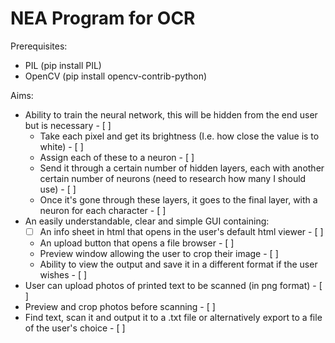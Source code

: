 # NEA Program for OCR
Prerequisites:
* PIL (pip install PIL)
* OpenCV (pip install opencv-contrib-python)

Aims:
* Ability to train the neural network, this will be hidden from the end user but is necessary - [ ]
    * Take each pixel and get its brightness (I.e. how close the value is to white) - [ ]
    * Assign each of these to a neuron - [ ]
    * Send it through a certain number of hidden layers, each with another certain number of neurons (need to research how many I should use) - [ ]
    * Once it's gone through these layers, it goes to the final layer, with a neuron for each character - [ ]
* An easily understandable, clear and simple GUI containing: 
    - [ ] An info sheet in html that opens in the user's default html viewer - [ ]
    * An upload button that opens a file browser - [ ]
    * Preview window allowing the user to crop their image - [ ]
    * Ability to view the output and save it in a different format if the user wishes - [ ]
* User can upload photos of printed text to be scanned (in png format) - [ ]
* Preview and crop photos before scanning - [ ]
* Find text, scan it and output it to a .txt file or alternatively export to a file of the user's choice - [ ]